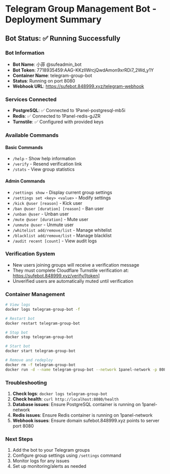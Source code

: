 # Telegram Group Management Bot - Deployment Summary

## Bot Status: ✅ Running Successfully

### Bot Information
- **Bot Name**: 小菲 @sufeadmin_bot
- **Bot Token**: 7718935459:AAG-KKzIlWrcjQwdAmon9xrRDi7_2Wd_y1Y
- **Container Name**: telegram-group-bot
- **Status**: Running on port 8080
- **Webhook URL**: https://sufebot.848999.xyz/telegram-webhook

### Services Connected
- **PostgreSQL**: ✅ Connected to 1Panel-postgresql-mb5i
- **Redis**: ✅ Connected to 1Panel-redis-gJZR
- **Turnstile**: ✅ Configured with provided keys

### Available Commands
#### Basic Commands
- `/help` - Show help information
- `/verify` - Resend verification link
- `/stats` - View group statistics

#### Admin Commands
- `/settings show` - Display current group settings
- `/settings set <key> <value>` - Modify settings
- `/kick @user [reason]` - Kick user
- `/ban @user [duration] [reason]` - Ban user
- `/unban @user` - Unban user
- `/mute @user [duration]` - Mute user
- `/unmute @user` - Unmute user
- `/whitelist add/remove/list` - Manage whitelist
- `/blacklist add/remove/list` - Manage blacklist
- `/audit recent [count]` - View audit logs

### Verification System
- New users joining groups will receive a verification message
- They must complete Cloudflare Turnstile verification at: https://sufebot.848999.xyz/verify/[token]
- Unverified users are automatically muted until verification

### Container Management
```bash
# View logs
docker logs telegram-group-bot -f

# Restart bot
docker restart telegram-group-bot

# Stop bot
docker stop telegram-group-bot

# Start bot
docker start telegram-group-bot

# Remove and redeploy
docker rm -f telegram-group-bot
docker run -d --name telegram-group-bot --network 1panel-network -p 8080:8080 --env-file .env telegram-group-bot:simple
```

### Troubleshooting
1. **Check logs**: `docker logs telegram-group-bot`
2. **Check health**: `curl http://localhost:8080/health`
3. **Database issues**: Ensure PostgreSQL container is running on 1panel-network
4. **Redis issues**: Ensure Redis container is running on 1panel-network
5. **Webhook issues**: Ensure domain sufebot.848999.xyz points to server port 8080

### Next Steps
1. Add the bot to your Telegram groups
2. Configure group settings using `/settings` command
3. Monitor logs for any issues
4. Set up monitoring/alerts as needed